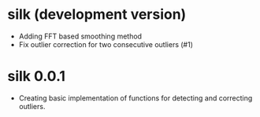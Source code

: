 # silk (development version)

* Adding FFT based smoothing method
* Fix outlier correction for two consecutive outliers (#1)

# silk 0.0.1

* Creating basic implementation of functions for detecting and correcting 
outliers.

